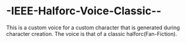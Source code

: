 # -IEEE-Halforc-Voice-Classic--
This is a custom voice for a custom character that is generated during character creation. The voice is that of a classic halforc(Fan-Fiction). 
